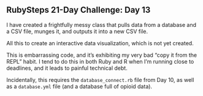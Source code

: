 ## RubySteps 21-Day Challenge: Day 13

I have created a frightfully messy class that pulls data from a database and a CSV file, munges it, and outputs it into a new CSV file.

All this to create an interactive data visualization, which is not yet created.

This is embarrassing code, and it’s exhibiting my very bad “copy it from the REPL” habit. I tend to do this in both Ruby and R when I’m running close to deadlines, and it leads to painful technical debt.

Incidentally, this requires the `database_connect.rb` file from Day 10, as well as a `database.yml` file (and a database full of opioid data).
